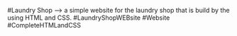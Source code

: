 #Laundry Shop --> a simple website for the laundry shop that is build by the using HTML and CSS.
#LaundryShopWEBsite
#Website
#CompleteHTMLandCSS
